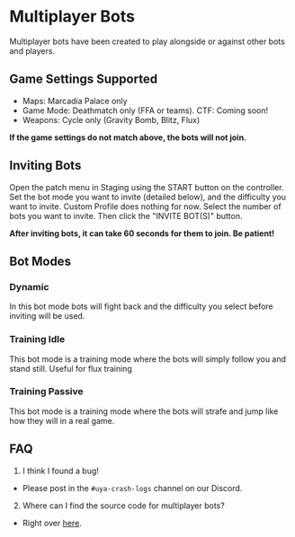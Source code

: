 # Multiplayer Bots

Multiplayer bots have been created to play alongside or against other bots and players.

## Game Settings Supported
- Maps: Marcadia Palace only
- Game Mode: Deathmatch only (FFA or teams). CTF: Coming soon!
- Weapons: Cycle only (Gravity Bomb, Blitz, Flux)

**If the game settings do not match above, the bots will not join.**

## Inviting Bots
Open the patch menu in Staging using the START button on the controller. Set the bot mode you want to invite (detailed below), and the difficulty you want to invite. Custom Profile does nothing for now. Select the number of bots you want to invite. Then click the "INVITE BOT(S)" button.

**After inviting bots, it can take 60 seconds for them to join. Be patient!**

## Bot Modes
### Dynamic
In this bot mode bots will fight back and the difficulty you select before inviting will be used. 

### Training Idle
This bot mode is a training mode where the bots will simply follow you and stand still. Useful for flux training

### Training Passive
This bot mode is a training mode where the bots will strafe and jump like how they will in a real game.


## FAQ

1. I think I found a bug!
- Please post in the `#uya-crash-logs` channel on our Discord.

2. Where can I find the source code for multiplayer bots?
- Right over [here](https://github.com/Horizon-Private-Server/horizon-uya-bot).

